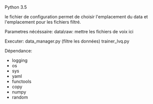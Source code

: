 Python 3.5

le fichier de configuration permet de choisir l'emplacement du data et l'emplacement pour les fichiers filtré.

Parametres nécéssaire:
data\raw\: mettre les fichiers de voix ici

Executer:
data_manager.py (filtre les données)
trainer_lvq.py

Dépendance:
- logging
- os
- sys
- yaml
- functools
- copy
- numpy
- random
